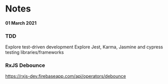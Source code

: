 # Notes

#### 01 March 2021

### TDD

Explore test-driven development
Explore Jest, Karma, Jasmine and cypress testing libraries/frameworks


### RxJS Debounce

https://rxjs-dev.firebaseapp.com/api/operators/debounce
